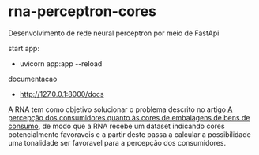 # rna-perceptron-cores
Desenvolvimento de rede neural perceptron por meio de FastApi

start app:
 - uvicorn app:app --reload

documentacao
 - http://127.0.0.1:8000/docs

A RNA tem como objetivo solucionar o problema descrito no artigo [A percepção dos consumidores quanto às cores de embalagens de bens de consumo](https://rnp-primo.hosted.exlibrisgroup.com/primo-explore/fulldisplay?docid=TN_cdi_proquest_journals_1469701797&vid=CAPES_V3&search_scope=default_scope&tab=default_tab&lang=pt_BR&context=PC),
de modo que a RNA recebe um dataset indicando cores potencialmente favoraveis e a partir deste passa a calcular a possibilidade uma tonalidade ser favoravel para a percepção dos consumidores.
